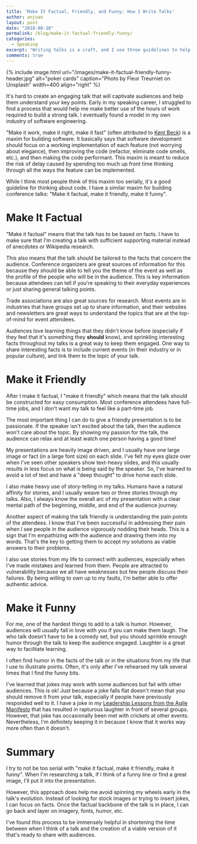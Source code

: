 ```yaml
---
title: 'Make It Factual, Friendly, and Funny: How I Write Talks'
author: anjuan
layout: post
date: "2018-08-10"
permalink: /blog/make-it-factual-friendly-funny/
categories:
  - Speaking
excerpt: "Writing talks is a craft, and I use three guidelines to help direct my process. I make my talks factual, friendly, and funny."
comments: true
---
```


{% include image.html url="/images/make-it-factual-friendly-funny-header.jpg" alt="poker cards" caption="Photo by Fleur Treurniet on Unsplash" width=400 align="right" %}

It's hard to create an engaging talk that will captivate audiences and help them understand your key points. Early in my speaking career, I struggled to find a process that would help me make better use of the hours of work required to build a strong talk. I eventually found a model in my own industry of software engineering.

"Make it work, make it right, make it fast" (often attributed to [Kent Beck](http://wiki.c2.com/?MakeItWorkMakeItRightMakeItFast)) is a maxim for building software. It basically says that software development should focus on a working implementation of each feature (not worrying about elegance), then improving the code (refactor, eliminate code smells, etc.), and then making the code performant. This maxim is meant to reduce the risk of delay caused by spending too much up front time thinking through all the ways the feature can be implemented.

While I think most people think of this maxim too serially, it's a good guideline for thinking about code. I have a similar maxim for building conference talks: "Make it factual, make it friendly, make it funny".

# Make It Factual

"Make it factual" means that the talk has to be based on facts. I have to make sure that I'm creating a talk with sufficient supporting material instead of anecdotes or Wikipedia research.

This also means that the talk should be tailored to the facts that concern the audience. Conference organizers are great sources of information for this because they should be able to tell you the theme of the event as well as the profile of the people who will be in the audience. This is key information because attendees can tell if you're speaking to their everyday experiences or just sharing general talking points.

Trade associations are also great sources for research. Most events are in industries that have groups set up to share information, and their websites and newsletters are great ways to understand the topics that are at the top-of-mind for event attendees.

Audiences love learning things that they didn't know before (especially if they feel that it's something they **should** know), and sprinkling interesting facts throughout my talks is a great way to keep them engaged. One way to share interesting facts is to include current events (in their industry or in popular culture), and link them to the topic of your talk.

# Make it Friendly

After I make it factual, I "make it friendly" which means that the talk should be constructed for easy consumption. Most conference attendees have full-time jobs, and I don't want my talk to feel like a part-time job.

The most important thing I can do to give a friendly presentation is to be passionate. If the speaker isn't excited about the talk, then the audience won't care about the topic. By showing my passion for the talk, the audience can relax and at least watch one person having a good time!

My presentations are heavily image driven, and I usually have one large image or fact (in a large font size) on each slide. I've felt my eyes glaze over when I've seen other speakers show text-heavy slides, and this usually results in less focus on what is being said by the speaker. So, I've learned to avoid a lot of text and have a "deep thought" to drive home each slide.

I also make heavy use of story-telling in my talks. Humans have a natural affinity for stories, and I usually weave two or three stories through my talks. Also, I always know the overall arc of my presentation with a clear mental path of the beginning, middle, and end of the audience journey.

Another aspect of making the talk friendly is understanding the pain points of the attendees. I know that I've been successful in addressing their pain when I see people in the audience vigorously nodding their heads. This is a sign that I'm empathizing with the audience and drawing them into my words. That's the key to getting them to accept my solutions as viable answers to their problems.

I also use stories from my life to connect with audiences, especially when I've made mistakes and learned from them. People are attracted to vulnerability because we all have weaknesses but few people discuss their failures. By being willing to own up to my faults, I'm better able to offer authentic advice.

# Make it Funny

For me, one of the hardest things to add to a talk is humor. However, audiences will usually fall in love with you if you can make them laugh. The who talk doesn't have to be a comedy set, but you should sprinkle enough humor through the talk to keep the audience engaged. Laughter is a great way to facilitate learning.

I often find humor in the facts of the talk or in the situations from my life that I use to illustrate points. Often, it's only after I've rehearsed my talk several times that I find the funny bits.

I've learned that jokes may work with some audiences but fail with other audiences. This is ok! Just because a joke falls flat doesn't mean that you should remove it from your talk, especially if people have previously responded well to it.  I have a joke in my [Leadership Lessons from the Agile Manifesto](/talks/leadership-lessons-from-the-agile-manifesto/) that has resulted in rapturous laughter in front of several groups. However, that joke has occasionally been met with crickets at other events. Nevertheless, I'm definitely keeping it in because I know that it works way more often than it doesn't.

# Summary

I try to not be too serial with "make it factual, make it friendly, make it funny". When I'm researching a talk, if I think of a funny line or find a great image, I'll put it into the presentation.

However, this approach does help me avoid spinning my wheels early in the talk's evolution. Instead of looking for stock images or trying to insert jokes, I can focus on facts. Once the factual backbone of the talk is in place, I can go back and layer on imagery, fonts, humor, etc.

I've found this process to be immensely helpful in shortening the time between when I think of a talk and the creation of a viable version of it that's ready to share with audiences.
